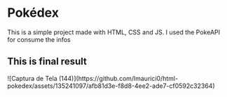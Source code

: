 <h1>Pokédex</h1>
This is a simple project made with HTML, CSS and JS. I used the PokeAPI for consume the infos

<h2>This is final result</h2>
![Captura de Tela (144)](https://github.com/lmaurici0/html-pokedex/assets/135241097/afb81d3e-f8d8-4ee2-ade7-cf0592c32364)

